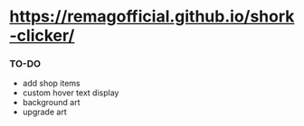 # https://remagofficial.github.io/shork-clicker/
### TO-DO
- add shop items
- custom hover text display
- background art
- upgrade art
